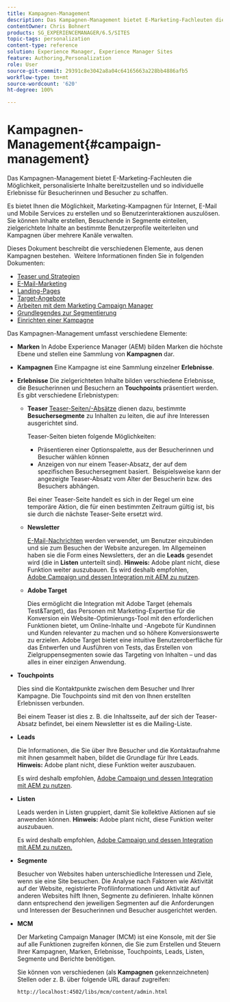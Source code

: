```yaml
---
title: Kampagnen-Management
description: Das Kampagnen-Management bietet E-Marketing-Fachleuten die Möglichkeit, personalisierte Inhalte bereitzustellen und so individuelle Erlebnisse für Besucher zu schaffen. Es bietet Ihnen die Möglichkeit, Marketing-Kampagnen für Internet, E-Mail und Mobile Services zu erstellen und so Benutzerinteraktionen auszulösen.
contentOwner: Chris Bohnert
products: SG_EXPERIENCEMANAGER/6.5/SITES
topic-tags: personalization
content-type: reference
solution: Experience Manager, Experience Manager Sites
feature: Authoring,Personalization
role: User
source-git-commit: 29391c8e3042a8a04c64165663a228bb4886afb5
workflow-type: tm+mt
source-wordcount: '620'
ht-degree: 100%

---
```



# Kampagnen-Management{#campaign-management}

Das Kampagnen-Management bietet E-Marketing-Fachleuten die Möglichkeit, personalisierte Inhalte bereitzustellen und so individuelle Erlebnisse für Besucherinnen und Besucher zu schaffen.

Es bietet Ihnen die Möglichkeit, Marketing-Kampagnen für Internet, E-Mail und Mobile Services zu erstellen und so Benutzerinteraktionen auszulösen.  Sie können Inhalte erstellen, Besuchende in Segmente einteilen, zielgerichtete Inhalte an bestimmte Benutzerprofile weiterleiten und Kampagnen über mehrere Kanäle verwalten.

Dieses Dokument beschreibt die verschiedenen Elemente, aus denen Kampagnen bestehen.  Weitere Informationen finden Sie in folgenden Dokumenten:

* [Teaser und Strategien](/help/sites-classic-ui-authoring/classic-personalization-campaigns-teasers-strategy.md)
* [E-Mail-Marketing](/help/sites-classic-ui-authoring/classic-personalization-campaigns-email.md)
* [Landing-Pages](/help/sites-classic-ui-authoring/classic-personalization-campaigns-landingpage.md)
* [Target-Angebote](/help/sites-classic-ui-authoring/classic-personalization-campaigns-target-offers.md)
* [Arbeiten mit dem Marketing Campaign Manager](/help/sites-classic-ui-authoring/classic-personalization-campaigns-mktg-manager.md)
* [Grundlegendes zur Segmentierung](/help/sites-classic-ui-authoring/classic-personalization-campaigns-segmentation.md)
* [Einrichten einer Kampagne](/help/sites-classic-ui-authoring/classic-personalization-campaigns-setting-up-your.md)

Das Kampagnen-Management umfasst verschiedene Elemente:

* **Marken**
In Adobe Experience Manager (AEM) bilden Marken die höchste Ebene und stellen eine Sammlung von **Kampagnen** dar.

* **Kampagnen**
Eine Kampagne ist eine Sammlung einzelner **Erlebnisse**.

* **Erlebnisse**
Die zielgerichteten Inhalte bilden verschiedene Erlebnisse, die Besucherinnen und Besuchern an **Touchpoints** präsentiert werden. Es gibt verschiedene Erlebnistypen:

   * **Teaser**
     [Teaser-Seiten/-Absätze](#teasers) dienen dazu, bestimmte **Besuchersegmente** zu Inhalten zu leiten, die auf ihre Interessen ausgerichtet sind.

     Teaser-Seiten bieten folgende Möglichkeiten:

      * Präsentieren einer Optionspalette, aus der Besucherinnen und Besucher wählen können
      * Anzeigen von nur einem Teaser-Absatz, der auf dem spezifischen Besuchersegment basiert.  Beispielsweise kann der angezeigte Teaser-Absatz vom Alter der Besucherin bzw. des Besuchers abhängen.

     Bei einer Teaser-Seite handelt es sich in der Regel um eine temporäre Aktion, die für einen bestimmten Zeitraum gültig ist, bis sie durch die nächste Teaser-Seite ersetzt wird.

   * **Newsletter**

     [E-Mail-Nachrichten](#emailmarketing) werden verwendet, um Benutzer einzubinden und sie zum Besuchen der Website anzuregen. Im Allgemeinen haben sie die Form eines Newsletters, der an die **Leads** gesendet wird (die in **Listen** unterteilt sind). **Hinweis:** Adobe plant nicht, diese Funktion weiter auszubauen. Es wird deshalb empfohlen, [Adobe Campaign und dessen Integration mit AEM zu nutzen](/help/sites-administering/campaign.md).

   * **Adobe Target**

     Dies ermöglicht die Integration mit Adobe Target (ehemals Test&amp;Target), das Personen mit Marketing-Expertise für die Konversion ein Website-Optimierungs-Tool mit den erforderlichen Funktionen bietet, um Online-Inhalte und -Angebote für Kundinnen und Kunden relevanter zu machen und so höhere Konversionswerte zu erzielen. Adobe Target bietet eine intuitive Benutzeroberfläche für das Entwerfen und Ausführen von Tests, das Erstellen von Zielgruppensegmenten sowie das Targeting von Inhalten – und das alles in einer einzigen Anwendung.

* **Touchpoints**

  Dies sind die Kontaktpunkte zwischen dem Besucher und Ihrer Kampagne. Die Touchpoints sind mit den von Ihnen erstellten Erlebnissen verbunden.

  Bei einem Teaser ist dies z. B. die Inhaltsseite, auf der sich der Teaser-Absatz befindet, bei einem Newsletter ist es die Mailing-Liste.

* **Leads**

  Die Informationen, die Sie über Ihre Besucher und die Kontaktaufnahme mit ihnen gesammelt haben, bildet die Grundlage für Ihre Leads. **Hinweis:** Adobe plant nicht, diese Funktion weiter auszubauen.

  Es wird deshalb empfohlen, [Adobe Campaign und dessen Integration mit AEM zu nutzen](/help/sites-administering/campaign.md).

* **Listen**

  Leads werden in Listen gruppiert, damit Sie kollektive Aktionen auf sie anwenden können. **Hinweis:** Adobe plant nicht, diese Funktion weiter auszubauen.

  Es wird deshalb empfohlen, [Adobe Campaign und dessen Integration mit AEM zu nutzen.](/help/sites-administering/campaign.md)

* **Segmente**

  Besucher von Websites haben unterschiedliche Interessen und Ziele, wenn sie eine Site besuchen. Die Analyse nach Faktoren wie Aktivität auf der Website, registrierte Profilinformationen und Aktivität auf anderen Websites hilft Ihnen, Segmente zu definieren. Inhalte können dann entsprechend den jeweiligen Segmenten auf die Anforderungen und Interessen der Besucherinnen und Besucher ausgerichtet werden.

* **MCM**

  Der Marketing Campaign Manager (MCM) ist eine Konsole, mit der Sie auf alle Funktionen zugreifen können, die Sie zum Erstellen und Steuern Ihrer Kampagnen, Marken, Erlebnisse, Touchpoints, Leads, Listen, Segmente und Berichte benötigen.

  Sie können von verschiedenen (als **Kampagnen** gekennzeichneten) Stellen oder z. B. über folgende URL darauf zugreifen:

  `http://localhost:4502/libs/mcm/content/admin.html`
